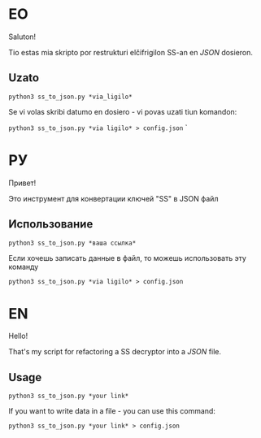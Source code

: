 # EO

Saluton!

Tio estas mia skripto por restrukturi elčifrigilon SS-an en *JSON* dosieron.

## Uzato

`python3 ss_to_json.py *via_ligilo*`

Se vi volas skribi datumo en dosiero - vi povas uzati tiun komandon:

`python3 ss_to_json.py *via ligilo* > config.json`
`

# РУ

Привет!

Это инструмент для конвертации ключей "SS" в JSON файл

## Использование

```python3 ss_to_json.py *ваша ссылка*```

Если хочешь записать данные в файл, то можешь использовать эту команду

`python3 ss_to_json.py *via ligilo* > config.json`

# EN

Hello!

That's my script for refactoring a SS decryptor into a *JSON* file.

## Usage

```python3 ss_to_json.py *your link*```

If you want to write data in a file - you can use this command:

`python3 ss_to_json.py *your link* > config.json`
